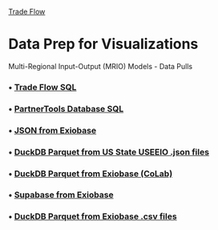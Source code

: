 [Trade Flow](/profile/trade/)
# Data Prep for Visualizations

Multi-Regional Input-Output (MRIO) Models - Data Pulls

### &bullet; <a href="../trade/">Trade Flow SQL</a><br>
### &bullet; <a href="../crm/">PartnerTools Database SQL</a><br>

### &bullet; <a href="../impacts/json/">JSON from Exiobase</a><br>
### &bullet; <a href="../impacts/useeio/parquet/">DuckDB Parquet from US State USEEIO .json files</a><br>
### &bullet; <a href="../trade/">DuckDB Parquet from Exiobase (CoLab)</a><br>
### &bullet; <a href="../prep/sql/supabase/">Supabase from Exiobase</a><br>
### &bullet; <a href="../prep/sql/duckdb/">DuckDB Parquet from Exiobase .csv files</a><br>
